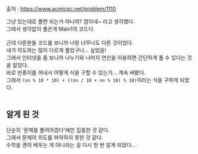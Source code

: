 출처 : https://www.acmicpc.net/problem/1110

그냥 있는대로 풀면 되는거 아니야? 껌이네~ 라고 생각했다. <br>
그래서 생각없이 풀은게 Main1의 코드다.<br><br>
근데 다른분들 코드를 보니까 나랑 너무나도 다른 것이었다.<br>
내가 의도와는 많이 다르게 풀었구나... 싶었음!<br>
그래서 인터넷을 좀 보니까 나누기와 나머지 연산을 이용하면 간단하게 풀 수 있다는 것을 알았다.<br>
바로 빈종이를 꺼내서 어떻게 식을 구할 수 있는가... 계속 써봤다.<br>
그래서 `(nn % 10 * 10) + ((nn / 10 + nn % 10) % 10)`이라는 식을 구하게 되었다.<br><br>

## 알게 된 것
단순히 '문제를 풀어야겠다'에만 집중한 것 같다.<br>
그래서 문제의 의도를 파악하지 못한 것 같다.<br>
수학을 괜히 배우는 게 아니라는 걸 다시 한 번 알게 되었다...